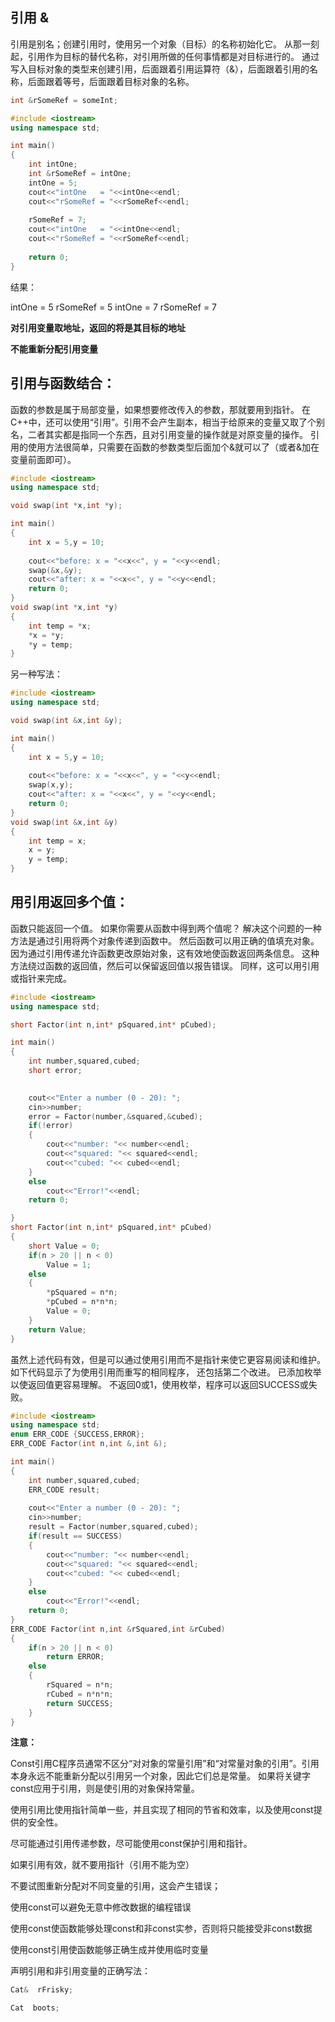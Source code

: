 ## 引用 &

引用是别名；创建引用时，使用另一个对象（目标）的名称初始化它。 从那一刻起，引用作为目标的替代名称，对引用所做的任何事情都是对目标进行的。 通过写入目标对象的类型来创建引用，后面跟着引用运算符（&），后面跟着引用的名称，后面跟着等号，后面跟着目标对象的名称。

```c++
int &rSomeRef = someInt;
```

```c++
#include <iostream>
using namespace std;

int main()
{
	int intOne;
	int &rSomeRef = intOne;
	intOne = 5;
	cout<<"intOne   = "<<intOne<<endl;
	cout<<"rSomeRef = "<<rSomeRef<<endl;
	
	rSomeRef = 7;
	cout<<"intOne   = "<<intOne<<endl;
	cout<<"rSomeRef = "<<rSomeRef<<endl;
	
	return 0;
}
```

结果：

intOne   = 5
rSomeRef = 5
intOne   = 7
rSomeRef = 7

**对引用变量取地址，返回的将是其目标的地址**

**不能重新分配引用变量**

## **引用与函数结合：**

函数的参数是属于局部变量，如果想要修改传入的参数，那就要用到指针。
在C++中，还可以使用“引用”。引用不会产生副本，相当于给原来的变量又取了个别名，二者其实都是指同一个东西，且对引用变量的操作就是对原变量的操作。
引用的使用方法很简单，只需要在函数的参数类型后面加个&就可以了（或者&加在变量前面即可）。

```c++
#include <iostream>
using namespace std;

void swap(int *x,int *y);

int main()
{
	int x = 5,y = 10;
	
	cout<<"before: x = "<<x<<", y = "<<y<<endl;
	swap(&x,&y);
	cout<<"after: x = "<<x<<", y = "<<y<<endl;
	return 0;
}
void swap(int *x,int *y)
{
	int temp = *x;
	*x = *y;
	*y = temp;
}
```

另一种写法：

```c++
#include <iostream>
using namespace std;

void swap(int &x,int &y);

int main()
{
	int x = 5,y = 10;
	
	cout<<"before: x = "<<x<<", y = "<<y<<endl;
	swap(x,y);
	cout<<"after: x = "<<x<<", y = "<<y<<endl;
	return 0;
}
void swap(int &x,int &y)
{
	int temp = x;
	x = y;
	y = temp;
}
```

## **用引用返回多个值：**

函数只能返回一个值。 如果你需要从函数中得到两个值呢？ 解决这个问题的一种方法是通过引用将两个对象传递到函数中。 然后函数可以用正确的值填充对象。 因为通过引用传递允许函数更改原始对象，这有效地使函数返回两条信息。 这种方法绕过函数的返回值，然后可以保留返回值以报告错误。 同样，这可以用引用或指针来完成。 

```c++
#include <iostream>
using namespace std;

short Factor(int n,int* pSquared,int* pCubed);

int main()
{
	int number,squared,cubed;
	short error;
	

	cout<<"Enter a number (0 - 20): ";
	cin>>number;
	error = Factor(number,&squared,&cubed);
	if(!error)
	{
		cout<<"number: "<< number<<endl;
		cout<<"squared: "<< squared<<endl;
		cout<<"cubed: "<< cubed<<endl;
	}
	else
		cout<<"Error!"<<endl;
	return 0;

}
short Factor(int n,int* pSquared,int* pCubed)
{
	short Value = 0;
	if(n > 20 || n < 0)
		Value = 1;
	else
	{
		*pSquared = n*n;
		*pCubed = n*n*n;
		Value = 0;
	}
	return Value;
}
```

虽然上述代码有效，但是可以通过使用引用而不是指针来使它更容易阅读和维护。 如下代码显示了为使用引用而重写的相同程序， 还包括第二个改进。 已添加枚举以使返回值更容易理解。 不返回0或1，使用枚举，程序可以返回SUCCESS或失败。

```c++
#include <iostream>
using namespace std;
enum ERR_CODE {SUCCESS,ERROR};
ERR_CODE Factor(int n,int &,int &);

int main()
{
	int number,squared,cubed;
	ERR_CODE result;
	
	cout<<"Enter a number (0 - 20): ";
	cin>>number;
	result = Factor(number,squared,cubed);
	if(result == SUCCESS)
	{
		cout<<"number: "<< number<<endl;
		cout<<"squared: "<< squared<<endl;
		cout<<"cubed: "<< cubed<<endl;
	}
	else
		cout<<"Error!"<<endl;
	return 0;
}
ERR_CODE Factor(int n,int &rSquared,int &rCubed)
{
	if(n > 20 || n < 0)
		return ERROR;
	else
	{
		rSquared = n*n;
		rCubed = n*n*n;
		return SUCCESS;
	}
}
```

**注意：**

Const引用C程序员通常不区分“对对象的常量引用”和“对常量对象的引用”。引用本身永远不能重新分配以引用另一个对象，因此它们总是常量。 如果将关键字const应用于引用，则是使引用的对象保持常量。

使用引用比使用指针简单一些，并且实现了相同的节省和效率，以及使用const提供的安全性。

尽可能通过引用传递参数，尽可能使用const保护引用和指针。

如果引用有效，就不要用指针（引用不能为空）

不要试图重新分配对不同变量的引用，这会产生错误；

使用const可以避免无意中修改数据的编程错误

使用const使函数能够处理const和非const实参，否则将只能接受非const数据

使用const引用使函数能够正确生成并使用临时变量

声明引用和非引用变量的正确写法：

```c++
Cat&  rFrisky;

Cat  boots;
```



